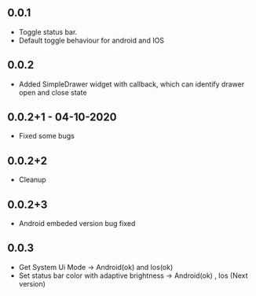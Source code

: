 ## 0.0.1

- Toggle status bar.
- Default toggle behaviour for android and IOS

## 0.0.2

- Added SimpleDrawer widget with callback, which can identify drawer open and close state

## 0.0.2+1 - 04-10-2020

- Fixed some bugs

## 0.0.2+2

- Cleanup

## 0.0.2+3

- Android embeded version bug fixed

## 0.0.3

- Get System Ui Mode -> Android(ok) and Ios(ok)
- Set status bar color with adaptive brightness -> Android(ok) , Ios (Next version)

